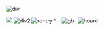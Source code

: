 ![div](https://files.catbox.moe/c18hze.jpg)

![](https://pbs.twimg.com/profile_images/1208468781154078721/xzWAW-eL_200x200.jpg) ![div2](-) ![rentry](https://i.imgur.com/Zv1Ktfq.png) * - ![gb](https://i.imgur.com/MYNHW7M.png)- ![hoard]()
